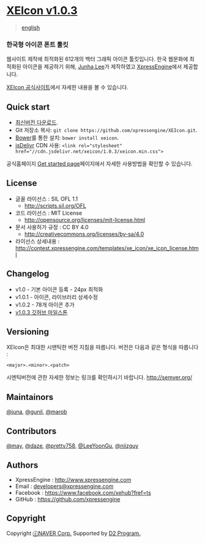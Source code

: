 # [XEIcon v1.0.3](http://contest.xpressengine.com/templates/xe_icon/index.html)
> [english](https://github.com/xpressengine/XEIcon/blob/master/README.md)

### 한국형 아이콘 폰트 툴킷 
웹사이트 제작에 최적화된 612개의 백터 그래픽 아이콘 툴킷입니다.
한국 웹문화에 최적화된 아이콘을 제공하기 위해, [Junha,Lee](https://www.facebook.com/juna.junhalee)가 제작하였고 [XpressEngine](http://www.xpressengine.com/)에서 제공합니다.

[XEIcon 공식사이트](http://xpressengine.github.io/XEIcon/)에서 자세한 내용을 볼 수 있습니다.

## Quick start
- [최신버전 다운로드](https://github.com/xpressengine/XEIcon/archive/v1.0.3.zip).
- Git 저장소 복사: `git clone https://github.com/xpressengine/XEIcon.git`.
- [Bower](http://bower.io)를 통한 설치: `bower install xeicon`.
- [jsDelivr](http://www.jsdelivr.com/#!xeicon) CDN 사용: `<link rel="stylesheet" href="//cdn.jsdelivr.net/xeicon/1.0.3/xeicon.min.css">`

공식홈페이지 [Get started page](#)페이지에서 자세한 사용방법을 확인할 수 있습니다.


## License
- 글꼴 라이선스 : SIL OFL 1.1
	- http://scripts.sil.org/OFL
- 코드 라이선스 : MIT License
	- http://opensource.org/licenses/mit-license.html
- 문서 사용허가 규정 : CC BY 4.0
	- http://creativecommons.org/licenses/by-sa/4.0
- 라이선스 상세내용 : http://contest.xpressengine.com/templates/xe_icon/xe_icon_license.html


## Changelog 
- v1.0 - 기본 아이콘 등록 - 24px 최적화
- v1.0.1 - 아이콘, 라이브러리 상세수정
- v1.0.2 - 78개 아이콘 추가
- [v1.0.3 깃허브 마일스톤](https://github.com/xpressengine/XEIcon/issues?q=milestone%3A%22XEIcon+1.0.3%22)


## Versioning 
XEIcon은 최대한 시맨틱한 버전 지침을 따릅니다. 버전은 다음과 같은 형식을 따릅니다 : 

`<major>.<minor>.<patch>`

시멘틱버전에 관한 자세한 정보는 링크를 확인하시기 바랍니다. http://semver.org/ 


## Maintainors
[@juna](https://www.facebook.com/juna.junhalee), [@gunil](http://github.com/gunil), [@marob](http://www.facebook.com/marob.99)


## Contributors
[@may](https://www.facebook.com/rabbitgirl80), [@daze](http://www.facebook.com/daze325.), [@pretty758](https://www.facebook.com/haneul.kim.79656), [@LeeYoonGu](https://github.com/LeeYoonGu), [@niizguy](https://github.com/niizguy) 


## Authors
- XpressEngine : http://www.xpressengine.com
- Email : developers@xpressengine.com
- Facebook : https://www.facebook.com/xehub?fref=ts
- GitHub : https://github.com/xpressengine


## Copyright
Copyright [ⓒNAVER Corp.](http://www.navercorp.com/ko/index.nhn) Supported by [D2 Program.](http://developer.naver.com/wiki/pages/techSupport)

